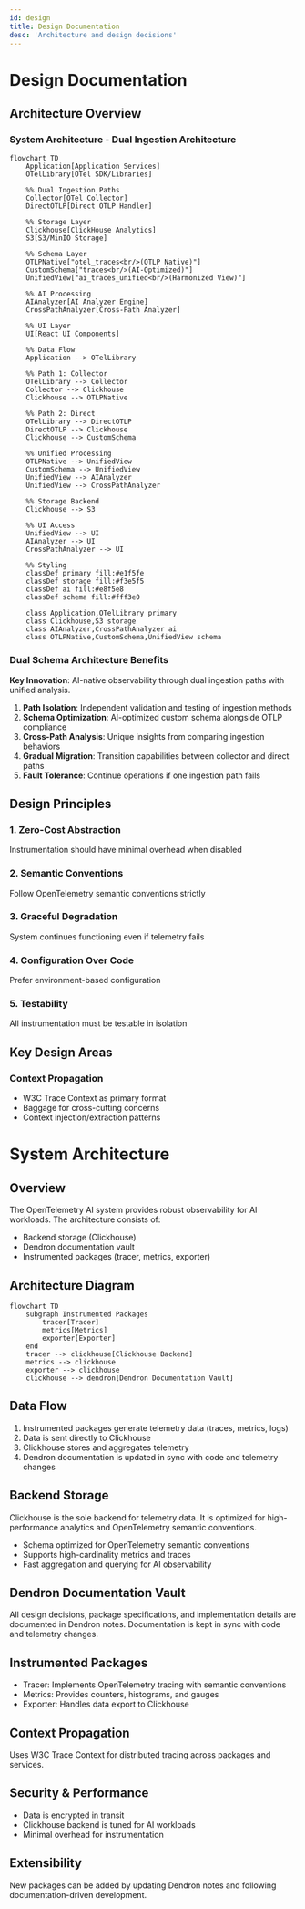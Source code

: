 ```yaml
---
id: design
title: Design Documentation
desc: 'Architecture and design decisions'
---
```


# Design Documentation

## Architecture Overview

### System Architecture - Dual Ingestion Architecture

```mermaid
flowchart TD
    Application[Application Services]
    OTelLibrary[OTel SDK/Libraries]
    
    %% Dual Ingestion Paths
    Collector[OTel Collector]
    DirectOTLP[Direct OTLP Handler]
    
    %% Storage Layer
    Clickhouse[ClickHouse Analytics]
    S3[S3/MinIO Storage]
    
    %% Schema Layer
    OTLPNative["otel_traces<br/>(OTLP Native)"]
    CustomSchema["traces<br/>(AI-Optimized)"]
    UnifiedView["ai_traces_unified<br/>(Harmonized View)"]
    
    %% AI Processing
    AIAnalyzer[AI Analyzer Engine]
    CrossPathAnalyzer[Cross-Path Analyzer]
    
    %% UI Layer
    UI[React UI Components]
    
    %% Data Flow
    Application --> OTelLibrary
    
    %% Path 1: Collector
    OTelLibrary --> Collector
    Collector --> Clickhouse
    Clickhouse --> OTLPNative
    
    %% Path 2: Direct
    OTelLibrary --> DirectOTLP
    DirectOTLP --> Clickhouse
    Clickhouse --> CustomSchema
    
    %% Unified Processing
    OTLPNative --> UnifiedView
    CustomSchema --> UnifiedView
    UnifiedView --> AIAnalyzer
    UnifiedView --> CrossPathAnalyzer
    
    %% Storage Backend
    Clickhouse --> S3
    
    %% UI Access
    UnifiedView --> UI
    AIAnalyzer --> UI
    CrossPathAnalyzer --> UI
    
    %% Styling
    classDef primary fill:#e1f5fe
    classDef storage fill:#f3e5f5
    classDef ai fill:#e8f5e8
    classDef schema fill:#fff3e0
    
    class Application,OTelLibrary primary
    class Clickhouse,S3 storage
    class AIAnalyzer,CrossPathAnalyzer ai
    class OTLPNative,CustomSchema,UnifiedView schema
```

### Dual Schema Architecture Benefits

**Key Innovation**: AI-native observability through dual ingestion paths with unified analysis.

1. **Path Isolation**: Independent validation and testing of ingestion methods
2. **Schema Optimization**: AI-optimized custom schema alongside OTLP compliance
3. **Cross-Path Analysis**: Unique insights from comparing ingestion behaviors
4. **Gradual Migration**: Transition capabilities between collector and direct paths
5. **Fault Tolerance**: Continue operations if one ingestion path fails

## Design Principles

### 1. **Zero-Cost Abstraction**

Instrumentation should have minimal overhead when disabled

### 2. **Semantic Conventions**

Follow OpenTelemetry semantic conventions strictly

### 3. **Graceful Degradation**

System continues functioning even if telemetry fails

### 4. **Configuration Over Code**

Prefer environment-based configuration

### 5. **Testability**

All instrumentation must be testable in isolation

## Key Design Areas

### Context Propagation

- W3C Trace Context as primary format
- Baggage for cross-cutting concerns
- Context injection/extraction patterns

# System Architecture

## Overview

The OpenTelemetry AI system provides robust observability for AI workloads. The architecture consists of:

- Backend storage (Clickhouse)
- Dendron documentation vault
- Instrumented packages (tracer, metrics, exporter)

## Architecture Diagram

```mermaid
flowchart TD
    subgraph Instrumented Packages
        tracer[Tracer]
        metrics[Metrics]
        exporter[Exporter]
    end
    tracer --> clickhouse[Clickhouse Backend]
    metrics --> clickhouse
    exporter --> clickhouse
    clickhouse --> dendron[Dendron Documentation Vault]
```

## Data Flow

1. Instrumented packages generate telemetry data (traces, metrics, logs)
2. Data is sent directly to Clickhouse
3. Clickhouse stores and aggregates telemetry
4. Dendron documentation is updated in sync with code and telemetry changes

## Backend Storage

Clickhouse is the sole backend for telemetry data. It is optimized for high-performance analytics and OpenTelemetry semantic conventions.

- Schema optimized for OpenTelemetry semantic conventions
- Supports high-cardinality metrics and traces
- Fast aggregation and querying for AI observability

## Dendron Documentation Vault

All design decisions, package specifications, and implementation details are documented in Dendron notes. Documentation is kept in sync with code and telemetry changes.

## Instrumented Packages

- Tracer: Implements OpenTelemetry tracing with semantic conventions
- Metrics: Provides counters, histograms, and gauges
- Exporter: Handles data export to Clickhouse

## Context Propagation

Uses W3C Trace Context for distributed tracing across packages and services.

## Security & Performance

- Data is encrypted in transit
- Clickhouse backend is tuned for AI workloads
- Minimal overhead for instrumentation

## Extensibility

New packages can be added by updating Dendron notes and following documentation-driven development.
